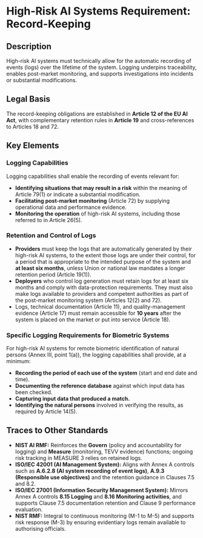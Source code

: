 # High-Risk AI Systems Requirement: Record-Keeping

## Description

High-risk AI systems must technically allow for the automatic recording of events (logs) over the lifetime of the system. Logging underpins traceability, enables post-market monitoring, and supports investigations into incidents or substantial modifications.

## Legal Basis

The record-keeping obligations are established in **Article 12 of the EU AI Act**, with complementary retention rules in **Article 19** and cross-references to Articles 18 and 72.

## Key Elements

### Logging Capabilities

Logging capabilities shall enable the recording of events relevant for:

* **Identifying situations that may result in a risk** within the meaning of Article 79(1) or indicate a substantial modification.
* **Facilitating post-market monitoring** (Article 72) by supplying operational data and performance evidence.
* **Monitoring the operation** of high-risk AI systems, including those referred to in Article 26(5).

### Retention and Control of Logs

* **Providers** must keep the logs that are automatically generated by their high-risk AI systems, to the extent those logs are under their control, for a period that is appropriate to the intended purpose of the system and **at least six months**, unless Union or national law mandates a longer retention period (Article 19(1)).
* **Deployers** who control log generation must retain logs for at least six months and comply with data-protection requirements. They must also make logs available to providers and competent authorities as part of the post-market monitoring system (Articles 12(2) and 72).
* Logs, technical documentation (Article 11), and quality-management evidence (Article 17) must remain accessible for **10 years** after the system is placed on the market or put into service (Article 18).

### Specific Logging Requirements for Biometric Systems

For high-risk AI systems for remote biometric identification of natural persons (Annex III, point 1(a)), the logging capabilities shall provide, at a minimum:

* **Recording the period of each use of the system** (start and end date and time).
* **Documenting the reference database** against which input data has been checked.
* **Capturing input data that produced a match.**
* **Identifying the natural persons** involved in verifying the results, as required by Article 14(5).

## Traces to Other Standards

* **NIST AI RMF:** Reinforces the **Govern** (policy and accountability for logging) and **Measure** (monitoring, TEVV evidence) functions; ongoing risk tracking in MEASURE 3 relies on retained logs.
* **ISO/IEC 42001 (AI Management System):** Aligns with Annex A controls such as **A.6.2.8 (AI system recording of event logs)**, **A.9.3 (Responsible use objectives)** and the retention guidance in Clauses 7.5 and 8.2.
* **ISO/IEC 27001 (Information Security Management System):** Mirrors Annex A controls **8.15 Logging** and **8.16 Monitoring activities**, and supports Clause 7.5 documentation retention and Clause 9 performance evaluation.
* **NIST RMF:** Integral to continuous monitoring (M-1 to M-5) and supports risk response (M-3) by ensuring evidentiary logs remain available to authorising officials.

